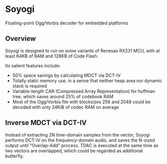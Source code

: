 # Soyogi
Floating-point Ogg/Vorbis decoder for embedded platforms

## Overview
Soyogi is designed to run on some variants of Renesas RX231 MCU,
with at least 64KB of RAM and 128KB of Code Flash.

Its salient features include:
* 50% space savings by calculating MDCT via DCT-IV
* Totally static memory use, in a sense that neither heap area nor dynamic stack is required
* Variable-length CAR (Compressed Array Representation) for huffman tree, which saves around 25% of codebook RAM
* Most of the Ogg/Vorbis file with blocksizes 256 and 2048 could be decoded with only 24KiB of codec RAM on average

## Inverse MDCT via DCT-IV
Instead of extracting 2N time-domain samples from the vector,
Soyogi performs DCT-IV on the frequency-domain audio,
and saves the N-sized output until "Overlap-Add" process.
TDAC is executed at the same time as two vectors are overlapped,
which could be regarded as additional butterfly.
